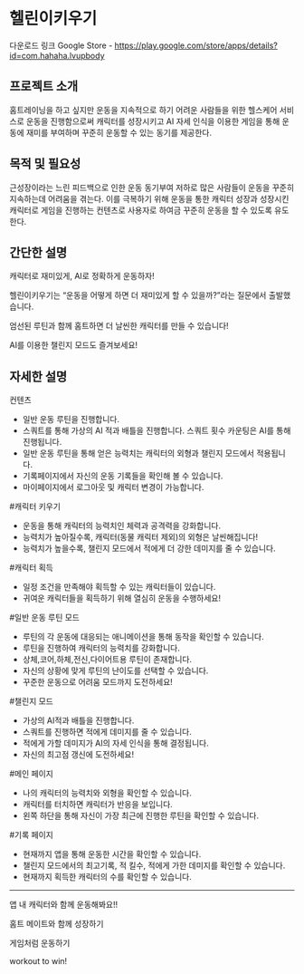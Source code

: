 # 헬린이키우기
다운로드 링크 Google Store - https://play.google.com/store/apps/details?id=com.hahaha.lvupbody

## 프로젝트 소개

홈트레이닝을 하고 싶지만 운동을 지속적으로 하기 어려운 사람들을 위한 헬스케어 서비스로 운동을 진행함으로써 캐릭터를 성장시키고 AI 자세 인식을 이용한 게임을 통해 운동에 재미를 부여하며 꾸준히 운동할 수 있는 동기를 제공한다.

## 목적 및 필요성

근성장이라는 느린 피드백으로 인한 운동 동기부여 저하로 많은 사람들이 운동을 꾸준히 지속하는데 어려움을 겪는다. 이를 극복하기 위해 운동을 통한 캐릭터 성장과 성장시킨 캐릭터로 게임을 진행하는 컨텐츠로 사용자로 하여금 꾸준히 운동을 할 수 있도록 유도한다. 

## 간단한 설명

캐릭터로 재미있게, AI로 정확하게 운동하자!

헬린이키우기는 “운동을 어떻게 하면 더 재미있게 할 수 있을까?”라는 질문에서 출발했습니다.

엄선된 루틴과 함께 홈트하면 더 날씬한 캐릭터를 만들 수 있습니다!

AI를 이용한 챌린지 모드도 즐겨보세요!

## 자세한 설명

컨텐츠

- 일반 운동 루틴을 진행합니다.
- 스쿼트를 통해 가상의 AI 적과 배틀을 진행합니다. 스쿼트 횟수 카운팅은 AI를 통해 진행됩니다.
- 일반 운동 루틴을 통해 얻은 능력치는 캐릭터의 외형과 챌린지 모드에서 적용됩니다.
- 기록페이지에서 자신의 운동 기록들을 확인해 볼 수 있습니다.
- 마이페이지에서 로그아웃 및 캐릭터 변경이 가능합니다.

#캐릭터 키우기

- 운동을 통해 캐릭터의 능력치인 체력과 공격력을 강화합니다.
- 능력치가 높아질수록, 캐릭터(동물 캐릭터 제외)의 외형은 날씬해집니다!
- 능력치가 높을수록, 챌린지 모드에서 적에게 더 강한 데미지를 줄 수 있습니다.

#캐릭터 획득

- 일정 조건을 만족해야 획득할 수 있는 캐릭터들이 있습니다.
- 귀여운 캐릭터들을 획득하기 위해 열심히 운동을 수행하세요!

#일반 운동 루틴 모드

- 루틴의 각 운동에 대응되는 애니메이션을 통해 동작을 확인할 수 있습니다.
- 루틴을 진행하여 캐릭터의 능력치를 강화합니다.
- 상체,코어,하체,전신,다이어트용 루틴이 존재합니다.
- 자신의 상황에 맞게 루틴의 난이도를 선택할 수 있습니다.
- 꾸준한 운동으로 어려움 모드까지 도전하세요!

#챌린지 모드 

- 가상의 AI적과 배틀을 진행합니다.
- 스쿼트를 진행하면 적에게 데미지를 줄 수 있습니다.
- 적에게 가할 데미지가 AI의 자세 인식을 통해 결정됩니다.
- 자신의 최고점 갱신에 도전하세요!

#메인 페이지

- 나의 캐릭터의 능력치와 외형을 확인할 수 있습니다.
- 캐릭터를 터치하면 캐릭터가 반응을 보입니다.
- 왼쪽 하단을 통해 자신이 가장 최근에 진행한 루틴을 확인할 수 있습니다.

#기록 페이지

- 현재까지 앱을 통해 운동한 시간을 확인할 수 있습니다.
- 챌린지 모드에서의 최고기록, 적 킬수, 적에게 가한 데미지를 확인할 수 있습니다.
- 현재까지 획득한 캐릭터의 수를 확인할 수 있습니다.

---

앱 내 캐릭터와 함께 운동해봐요!!

홈트 메이트와 함께 성장하기

게임처럼 운동하기

workout to win!
